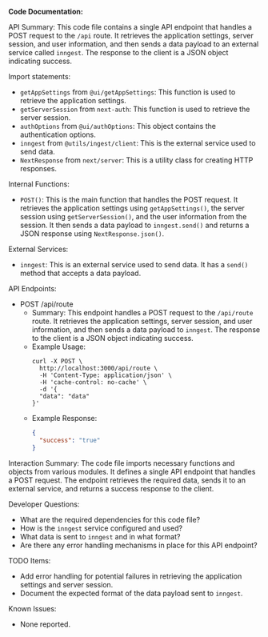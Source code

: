 **Code Documentation:**

API Summary:
This code file contains a single API endpoint that handles a POST request to the `/api` route. It retrieves the application settings, server session, and user information, and then sends a data payload to an external service called `inngest`. The response to the client is a JSON object indicating success.

Import statements:
- `getAppSettings` from `@ui/getAppSettings`: This function is used to retrieve the application settings.
- `getServerSession` from `next-auth`: This function is used to retrieve the server session.
- `authOptions` from `@ui/authOptions`: This object contains the authentication options.
- `inngest` from `@utils/ingest/client`: This is the external service used to send data.
- `NextResponse` from `next/server`: This is a utility class for creating HTTP responses.

Internal Functions:
- `POST()`: This is the main function that handles the POST request. It retrieves the application settings using `getAppSettings()`, the server session using `getServerSession()`, and the user information from the session. It then sends a data payload to `inngest.send()` and returns a JSON response using `NextResponse.json()`.

External Services:
- `inngest`: This is an external service used to send data. It has a `send()` method that accepts a data payload.

API Endpoints:
- POST /api/route
  - Summary: This endpoint handles a POST request to the `/api/route` route. It retrieves the application settings, server session, and user information, and then sends a data payload to `inngest`. The response to the client is a JSON object indicating success.
  - Example Usage:
    ```
    curl -X POST \
      http://localhost:3000/api/route \
      -H 'Content-Type: application/json' \
      -H 'cache-control: no-cache' \
      -d '{
      "data": "data"
    }'
    ```
  - Example Response:
    ```json
    {
      "success": "true"
    }
    ```

Interaction Summary:
The code file imports necessary functions and objects from various modules. It defines a single API endpoint that handles a POST request. The endpoint retrieves the required data, sends it to an external service, and returns a success response to the client.

Developer Questions:
- What are the required dependencies for this code file?
- How is the `inngest` service configured and used?
- What data is sent to `inngest` and in what format?
- Are there any error handling mechanisms in place for this API endpoint?

TODO Items:
- Add error handling for potential failures in retrieving the application settings and server session.
- Document the expected format of the data payload sent to `inngest`.

Known Issues:
- None reported.